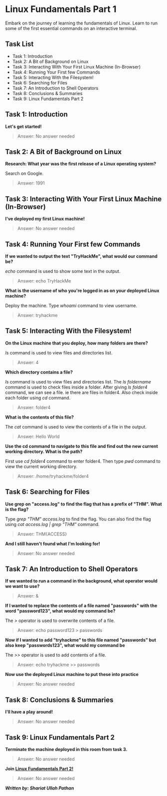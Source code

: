 # Linux Fundamentals Part 1
Embark on the journey of learning the fundamentals of Linux. Learn to run some of the first essential commands on an interactive terminal.

## Task List
- Task 1: Introduction
- Task 2: A Bit of Background on Linux
- Task 3: Interacting With Your First Linux Machine (In-Browser)
- Task 4: Running Your First few Commands
- Task 5: Interacting With the Filesystem!
- Task 6: Searching for Files
- Task 7: An Introduction to Shell Operators
- Task 8: Conclusions & Summaries
- Task 9: Linux Fundamentals Part 2

## Task 1: Introduction
**Let's get started!**

> Answer: No answer needed

## Task 2: A Bit of Background on Linux
**Research: What year was the first release of a Linux operating system?**

Search on Google.

> Answer: 1991

## Task 3: Interacting With Your First Linux Machine (In-Browser)
**I've deployed my first Linux machine!**

> Answer: No answer needed

## Task 4: Running Your First few Commands
**If we wanted to output the text "TryHackMe", what would our command be?**

*echo* command is used to show some text in the output.

> Answer: echo TryHackMe 

**What is the username of who you're logged in as on your deployed Linux machine?**

Deploy the machine. Type *whoami* command to view username.

> Answer: tryhackme

## Task 5: Interacting With the Filesystem!
**On the Linux machine that you deploy, how many folders are there?**

*ls* command is used to view files and directories list.

> Answer: 4

**Which directory contains a file?**

*ls* command is used to view files and directories list. The *ls foldername* command is used to check files inside a folder. After giving *ls folder4* command, we can see a file. ie there are files in folder4. Also check inside each folder using *cd* command. 

> Answer: folder4

**What is the contents of this file?**

The *cat* command is used to view the contents of a file in the output.

> Answer: Hello World

**Use the cd command to navigate to this file and find out the new current working directory. What is the path?**

First use *cd folder4* command to enter folder4. Then type *pwd* command to view the current working directory.

> Answer: /home/tryhackme/folder4

## Task 6: Searching for Files
**Use grep on "access.log" to find the flag that has a prefix of "THM". What is the flag?**

Type *grep "THM" access.log* to find the flag. You can also find the flag using *cat access.log | grep "THM"* command.

> Answer: THM{ACCESS}

**And I still haven't found what I'm looking for!**

> Answer: No answer needed

## Task 7: An Introduction to Shell Operators
**If we wanted to run a command in the background, what operator would we want to use?**

> Answer: &

**If I wanted to replace the contents of a file named "passwords" with the word "password123", what would my command be?**

The *>* operator is used to overwrite contents of a file.

> Answer: echo password123 > passwords

**Now if I wanted to add "tryhackme" to this file named "passwords" but also keep "passwords123", what would my command be**

The *>>* operator is used to add contents of a file.

> Answer: echo tryhackme >> passwords

**Now use the deployed Linux machine to put these into practice**

> Answer: No answer needed

## Task 8: Conclusions & Summaries
**I'll have a play around!**

> Answer: No answer needed

## Task 9: Linux Fundamentals Part 2
**Terminate the machine deployed in this room from task 3.**

> Answer: No answer needed

**Join [Linux Fundamentals Part 2!](https://tryhackme.com/room/linuxfundamentalspart2)**

> Answer: No answer needed

***Written by: Shariat Ullah Pathan***
